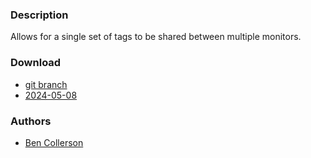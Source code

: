 ### Description
Allows for a single set of tags to be shared between multiple monitors.

### Download
- [git branch](https://codeberg.org/bencc/dwl/src/branch/singletagset)
- [2024-05-08](https://codeberg.org/dwl/dwl-patches/raw/branch/main/patches/singletagset/singletagset.patch)

### Authors
- [Ben Collerson](https://codeberg.org/bencc)
